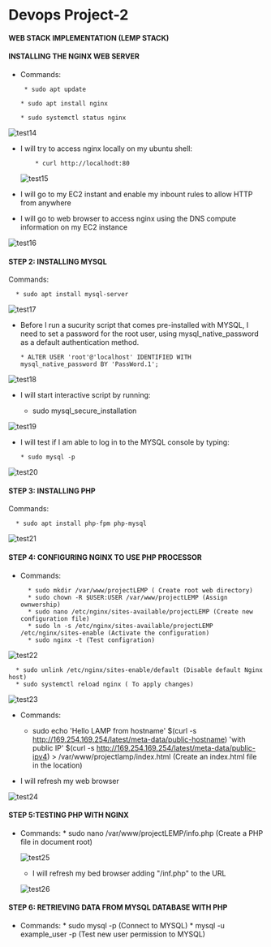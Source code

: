 
# Devops Project-2

#### WEB STACK IMPLEMENTATION (LEMP STACK)
#### INSTALLING THE NGINX WEB SERVER

* Commands:

       * sudo apt update
  
      * sudo apt install nginx
  
      * sudo systemctl status nginx
 
![test14](https://user-images.githubusercontent.com/115363604/198842839-a9397542-7b36-4e37-9325-163c76aaf8b7.png)

* I will try to access nginx locally on my ubuntu shell:

          * curl http://localhodt:80
    
    ![test15](https://user-images.githubusercontent.com/115363604/198842936-10edddeb-2fad-406c-a170-063f26504070.png)

* I will go to my EC2 instant and enable my inbount rules to allow HTTP from anywhere
* I will go to web browser to access nginx using the DNS compute information on my EC2 instance

![test16](https://user-images.githubusercontent.com/115363604/198843089-fccf1538-255f-47b1-9f51-1bcc6e5320aa.png)

#### STEP 2: INSTALLING MYSQL
Commands: 

      * sudo apt install mysql-server

![test17](https://user-images.githubusercontent.com/115363604/198843577-d8e66b7e-55a6-4d89-9d7a-a5672f04c1cc.png)
      
* Before I run a sucurity script that comes pre-installed with MYSQL, I need to set a password for the root user, using mysql_native_password as a default authentication method.

      * ALTER USER 'root'@'localhost' IDENTIFIED WITH mysql_native_password BY 'PassWord.1';
 
 ![test18](https://user-images.githubusercontent.com/115363604/198843666-690bb73d-c38d-4a4c-9131-a400ede8948b.png)
 
 * I will start interactive script by running:

      * sudo mysql_secure_installation

![test19](https://user-images.githubusercontent.com/115363604/198843822-dca09fb2-3186-4884-9aba-010b472388f1.png)

* I will test if I am able to log in to the MYSQL console by typing:

      * sudo mysql -p
 
 ![test20](https://user-images.githubusercontent.com/115363604/198843872-53399c01-834d-4edb-b7da-952366cedcce.png)
 
 #### STEP 3: INSTALLING PHP
 Commands:
 
      * sudo apt install php-fpm php-mysql
  
  ![test21](https://user-images.githubusercontent.com/115363604/198845143-c415f8c7-25d8-4e9a-976a-280f8f5c0f85.png)
  
  #### STEP 4: CONFIGURING NGINX TO USE PHP PROCESSOR
  * Commands:
  
          * sudo mkdir /var/www/projectLEMP ( Create root web directory)
          * sudo chown -R $USER:USER /var/www/projectLEMP (Assign ownwership)
          * sudo nano /etc/nginx/sites-available/projectLEMP (Create new configuration file)
          * sudo ln -s /etc/nginx/sites-available/projectLEMP /etc/nginx/sites-enable (Activate the configuration)
          * sudo nginx -t (Test configration)
 
 ![test22](https://user-images.githubusercontent.com/115363604/198845432-bd69827c-820d-41d0-ad7e-176775ad63f0.png)

      * sudo unlink /etc/nginx/sites-enable/default (Disable default Nginx host)
      * sudo systemctl reload nginx ( To apply changes)
 
 ![test23](https://user-images.githubusercontent.com/115363604/198845527-854fb5dc-baf4-4109-a07c-57a596f57cc3.png)
 
 * Commands:
      * sudo echo 'Hello LAMP from hostname' $(curl -s http://169.254.169.254/latest/meta-data/public-hostname) 'with public IP' $(curl -s http://169.254.169.254/latest/meta-data/public-ipv4) > /var/www/projectlamp/index.html (Create an index.html file in the location)
      
* I will refresh my web browser

![test24](https://user-images.githubusercontent.com/115363604/198845746-7a13bb1e-dd5d-463b-a297-c03c1d77a02b.png)

#### STEP 5:TESTING PHP WITH NGINX

* Commands:
      * sudo nano /var/www/projectLEMP/info.php (Create a PHP file in document root)
  
  ![test25](https://user-images.githubusercontent.com/115363604/198845951-adb363a7-4135-4468-b9bb-edbab7d8cf62.png)
  
  * I will refresh my bed browser adding "/inf.php" to the URL

  ![test26](https://user-images.githubusercontent.com/115363604/198846046-13cc5fdf-07aa-48f2-8770-c7e7057149b1.png)

#### STEP 6: RETRIEVING DATA FROM MYSQL DATABASE WITH PHP
* Commands:
      * sudo mysql -p (Connect to MYSQL)
      * mysql -u example_user -p (Test new user permission to MYSQL)


      
        
  
 
